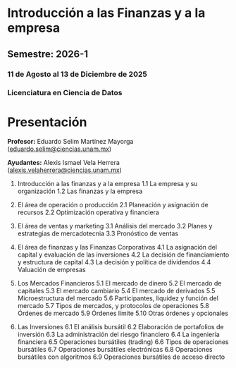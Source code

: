 # Introducción a las Finanzas y a la empresa
## Semestre: 2026-1
### 11 de Agosto al 13 de Diciembre de 2025
### Licenciatura en Ciencia de Datos

# Presentación

**Profesor:** Eduardo Selim Martínez Mayorga (eduardo.selim@ciencias.unam.mx)

**Ayudantes:** Alexis Ismael Vela Herrera (alexis.velaherrera@ciencias.unam.mx)

1. Introducción a las finanzas y a la empresa
1.1 La empresa y su organización
1.2 Las finanzas y la empresa
2. El área de operación o producción
2.1 Planeación y asignación de recursos
2.2 Optimización operativa y financiera
3. El área de ventas y marketing
3.1 Análisis del mercado
3.2 Planes y estrategias de mercadotecnia
3.3 Pronóstico de ventas
4. El área de finanzas y las Finanzas Corporativas
4.1 La asignación del capital y evaluación de las inversiones
4.2 La decisión de financiamiento y estructura de capital
4.3 La decisión y política de dividendos
4.4 Valuación de empresas
5. Los Mercados Financieros
5.1 El mercado de dinero
5.2 El mercado de capitales
5.3 El mercado cambiario
5.4 El mercado de derivados
5.5 Microestructura del mercado
5.6 Participantes, liquidez y función del mercado
5.7 Tipos de mercados, y protocolos de operaciones
5.8 Órdenes de mercado
5.9 Órdenes límite
5.10 Otras órdenes y opcionales

6. Las Inversiones
6.1 El análisis bursátil
6.2 Elaboración de portafolios de inversión
6.3 La administración del riesgo financiero
6.4 La ingeniería financiera
6.5 Operaciones bursátiles (trading)
6.6 Tipos de operaciones bursátiles
6.7 Operaciones bursátiles electrónicas
6.8 Operaciones bursátiles con algoritmos
6.9 Operaciones bursátiles de acceso directo
